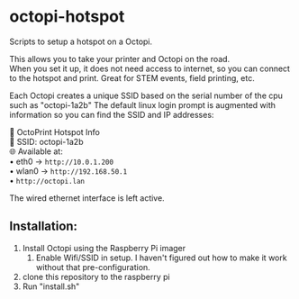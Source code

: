 # octopi-hotspot

Scripts to setup a hotspot on a Octopi.  

This allows you to take your printer and Octopi on the road.  
When you set it up, it does not need access to internet, so you can connect to the hotspot and print.
Great for STEM events, field printing, etc.

Each Octopi creates a unique SSID based on the serial number of the cpu such as "octopi-1a2b"
The default linux login prompt is augmented with information so you can find the SSID and IP addresses:

🚀 OctoPrint Hotspot Info  
📶 SSID: octopi-1a2b  
🌐 Available at:  
 • eth0 → ``http://10.0.1.200``  
 • wlan0 → ``http://192.168.50.1``  
 • ``http://octopi.lan``  

The wired ethernet interface is left active.

## Installation:
1. Install Octopi using the Raspberry Pi imager
   1. Enable Wifi/SSID in setup.  I haven't figured out how to make it work without that pre-configuration.
1. clone this repository to the raspberry pi
2. Run "install.sh"
